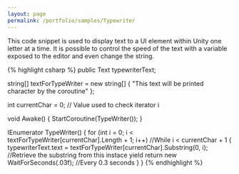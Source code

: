 ```yaml
---
layout: page
permalink: /portfolio/samples/Typewriter
---
```

This code snippet is used to display text to a UI element within Unity one letter at a time. It is possible to control the speed of the text with a variable exposed to the editor and even change the string.

{% highlight csharp %}
public Text typewriterText;
 
string[] textForTypeWriter = new string[] { "This text will be printed character by the coroutine" };
 
int currentChar = 0; // Value used to check iterator i
  
void Awake()
{
    StartCoroutine(TypeWriter());
}
 
IEnumerator TypeWriter()
{
    for (int i = 0; i < textForTypeWriter[currentChar].Length + 1; i++) //While i < currentChar + 1
{
    typewriterText.text = textForTypeWriter[currentChar].Substring(0, i); //Retrieve the substring from this instace
    yield return new WaitForSeconds(.03f);                                //Every 0.3 seconds
}
}
{% endhighlight %}